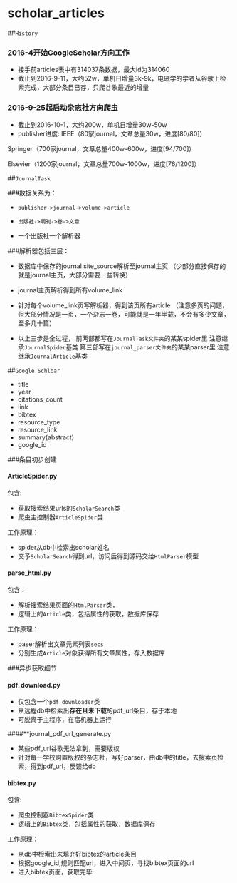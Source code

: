 # scholar_articles

##`History`
### 2016-4开始GoogleScholar方向工作
- 接手前articles表中有314037条数据，最大id为314060
- 截止到2016-9-11，大约52w，单机日增量3k-9k，电磁学的学者从谷歌上检索完成，大部分条目已存，只爬谷歌最近的增量

### 2016-9-25起启动杂志社方向爬虫
- 截止到2016-10-1，大约200w，单机日增量30w-50w
- publisher进度:
 IEEE（80家journal，文章总量30w，进度[80/80]）
 
 Springer（700家journal，文章总量400w-600w，进度[94/700]）
 
 Elsevier（1200家journal，文章总量700w-1000w，进度[76/1200]）
 
##`JournalTask`

###数据关系为：
- `publisher->journal->volume->article`
- `出版社->期刊->卷->文章`

- 一个出版社一个解析器

###解析器包括三层：

- 数据库中保存的journal site_source解析至journal主页
（少部分直接保存的就是journal主页，大部分需要一些转换）

- journal主页解析得到所有volume_link

- 针对每个volume_link页写解析器，得到该页所有article
（注意多页的问题，但大部分情况是一页，一个杂志一卷，可能就是一年半载，不会有多少文章，至多几十篇）

- 以上三步是全过程，
     前两部都写在`JournalTask文件夹`的某某spider里
     注意继承`JournalSpider`基类
     第三部写在`journal_parser文件夹`的某某parser里
     注意继承`JournalArticle`基类


##`Google Schloar`

* title
* year
* citations_count
* link
* bibtex
* resource_type
* resource_link
* summary(abstract)
* google_id


###条目初步创建

#### ArticleSpider.py
包含:
- 获取搜索结果urls的`ScholarSearch`类
- 爬虫主控制器`ArticleSpider`类

工作原理：
- spider从db中检索出scholar姓名
- 交予`ScholarSearch`得到url，访问后得到源码交给`HtmlParser`模型

#### parse_html.py
包含：
- 解析搜索结果页面的`HtmlParser`类，
- 逻辑上的`Article`类，包括属性的获取，数据库保存

工作原理：
- paser解析出文章元素列表`secs`
- 分别生成`Article`对象获得所有文章属性，存入数据库

###异步获取细节
#### pdf_download.py
- 仅包含一个`pdf_downloader`类
- 从远程db中检索出**存在且未下载**的pdf_url条目，存于本地
- 可脱离于主程序，在宿机器上运行

####**journal_pdf_url_generate.py
-  某些pdf_url谷歌无法拿到，需要版权
-  针对每一学校购置版权的杂志社，写好parser，由db中的title，去搜索页检索，得到pdf_url，反馈给db

#### bibtex.py
包含:
- 爬虫控制器`BibtexSpider`类
- 逻辑上的`Bibtex`类，包括属性的获取，数据库保存

工作原理：
- 从db中检索出未填充好bibtex的article条目
- 根据google_id,规则匹配url，进入中间页，寻找bibtex页面的url
- 进入bibtex页面，获取完毕


